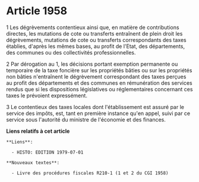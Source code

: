 # Article 1958

1  Les dégrèvements contentieux ainsi que, en matière de contributions directes, les mutations de cote ou transferts
entraînent de plein droit les dégrèvements, mutations de cote ou transferts correspondants des taxes établies, d'après les
mêmes bases, au profit de l'Etat, des départements, des communes ou des collectivités professionnelles.

2  Par dérogation au 1, les décisions portant exemption permanente ou temporaire de la taxe foncière sur les propriétés
bâties ou sur les propriétés non bâties n'entraînent le dégrèvement correspondant des taxes perçues au profit des
départements et des communes en rémunération des services rendus que si les dispositions législatives ou réglementaires
concernant ces taxes le prévoient expressément.

3  Le contentieux des taxes locales dont l'établissement est assuré par le service des impôts, est, tant en première instance
qu'en appel, suivi par ce service sous l'autorité du ministre de l'économie et des finances.

**Liens relatifs à cet article**

	**Liens**:

	  - HISTO: EDITION 1979-07-01

	**Nouveaux textes**:

	  - Livre des procédures fiscales R210-1 (1 et 2 du CGI 1958)
